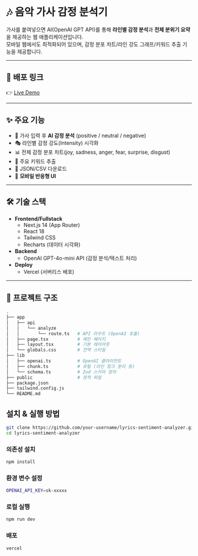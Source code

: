 # 🎶 음악 가사 감정 분석기

가사를 붙여넣으면 AI(OpenAI GPT API)를 통해 **라인별 감정 분석**과 **전체 분위기 요약**을 제공하는 웹 애플리케이션입니다.  
모바일 웹에서도 최적화되어 있으며, 감정 분포 차트/라인 강도 그래프/키워드 추출 기능을 제공합니다.

---

## 🚀 배포 링크
👉 [Live Demo](https://lyrics-emotion-discriminator-kp7w.vercel.app/)

---

## ✨ 주요 기능
- 📌 가사 입력 후 **AI 감정 분석** (positive / neutral / negative)
- 🎭 라인별 감정 강도(Intensity) 시각화
- 📊 전체 감정 분포 차트(joy, sadness, anger, fear, surprise, disgust)
- 🔑 주요 키워드 추출
- 💾 JSON/CSV 다운로드
- 📱 **모바일 반응형 UI**

---

## 🛠 기술 스택
- **Frontend/Fullstack**
  - Next.js 14 (App Router)
  - React 18
  - Tailwind CSS
  - Recharts (데이터 시각화)
- **Backend**
  - OpenAI GPT-4o-mini API (감정 분석/텍스트 처리)
- **Deploy**
  - Vercel (서버리스 배포)

---

## 📂 프로젝트 구조
```bash
.
├── app
│   ├── api
│   │   └── analyze
│   │       └── route.ts   # API 라우트 (OpenAI 호출)
│   ├── page.tsx           # 메인 페이지
│   ├── layout.tsx         # 기본 레이아웃
│   └── globals.css        # 전역 스타일
├── lib
│   ├── openai.ts          # OpenAI 클라이언트
│   ├── chunk.ts           # 유틸 (라인 청크 분리 등)
│   └── schema.ts          # Zod 스키마 정의
├── public                 # 정적 파일
├── package.json
├── tailwind.config.js
└── README.md
```

## 설치 & 실행 방법
```bash
git clone https://github.com/your-username/lyrics-sentiment-analyzer.git
cd lyrics-sentiment-analyzer
```

### 의존성 설치
```bash
npm install
```

### 환경 변수 설정
```bash
OPENAI_API_KEY=sk-xxxxx
```

### 로컬 실행
```bash
npm run dev
```

### 배포
```bash
vercel
```